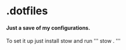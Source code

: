 # .dotfiles

#### Just a save of my configurations.
To set it up just install stow and run 
'''
stow .
'''
